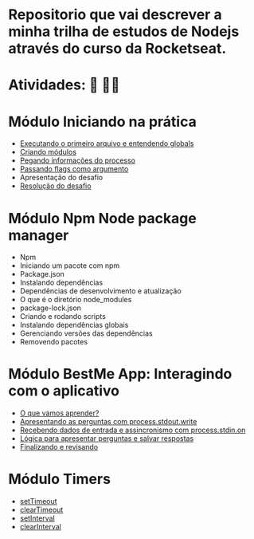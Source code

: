 # Repositorio que vai descrever a minha trilha de estudos de Nodejs através do curso da Rocketseat.

# Atividades: :pencil: :man_technologist:

# Módulo Iniciando na prática

- [Executando o primeiro arquivo e entendendo globals](https://github.com/macmiller87/Curso-de-Nodejs-Rocketseat/blob/main/Iniciando-na-pratica/globals.js)
- [Criando módulos](https://github.com/macmiller87/Curso-de-Nodejs-Rocketseat/blob/main/Iniciando-na-pratica/exports.js)
- [Pegando informações do processo](https://github.com/macmiller87/Curso-de-Nodejs-Rocketseat/blob/main/Iniciando-na-pratica/process.js)
- [Passando flags como argumento](https://github.com/macmiller87/Curso-de-Nodejs-Rocketseat/blob/main/Iniciando-na-pratica/flags.js)
- Apresentação do desafio
- [Resolução do desafio](https://github.com/macmiller87/Curso-de-Nodejs-Rocketseat/blob/main/Iniciando-na-pratica/greetings.js)

# Módulo Npm Node package manager

- Npm
- Iniciando um pacote com npm
- Package.json
- Instalando dependências
- Dependências de desenvolvimento e atualização
- O que é o diretório node_modules
- package-lock.json
- Criando e rodando scripts
- Instalando dependências globais
- Gerenciando versões das dependências
- Removendo pacotes

# Módulo BestMe App: Interagindo com o aplicativo

- [O que vamos aprender?](https://github.com/macmiller87/Curso-de-Nodejs-Rocketseat/blob/main/BestMe-App-interagindo-com-o-aplicativo/index.js)
- [Apresentando as perguntas com process.stdout.write](https://github.com/macmiller87/Curso-de-Nodejs-Rocketseat/blob/main/BestMe-App-interagindo-com-o-aplicativo/index.js)
- [Recebendo dados de entrada e assincronismo com process.stdin.on](https://github.com/macmiller87/Curso-de-Nodejs-Rocketseat/blob/main/BestMe-App-interagindo-com-o-aplicativo/index.js)
- [Lógica para apresentar perguntas e salvar respostas](https://github.com/macmiller87/Curso-de-Nodejs-Rocketseat/blob/main/BestMe-App-interagindo-com-o-aplicativo/index.js)
- [Finalizando e revisando](https://github.com/macmiller87/Curso-de-Nodejs-Rocketseat/blob/main/BestMe-App-interagindo-com-o-aplicativo/index.js)

# Módulo Timers

- [setTimeout](https://github.com/macmiller87/Curso-de-Nodejs-Rocketseat/blob/main/Timers/setTimeout.js)
- [clearTimeout](https://github.com/macmiller87/Curso-de-Nodejs-Rocketseat/blob/main/Timers/clearTimeout.js)
- [setInterval](https://github.com/macmiller87/Curso-de-Nodejs-Rocketseat/blob/main/Timers/setInterval.js)
- [clearInterval](https://github.com/macmiller87/Curso-de-Nodejs-Rocketseat/blob/main/Timers/clearInterval.js)